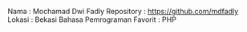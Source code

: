 Nama : Mochamad Dwi Fadly
Repository : https://github.com/mdfadly
Lokasi : Bekasi
Bahasa Pemrograman Favorit : PHP
